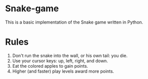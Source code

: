 # Snake-game
This is a basic implementation of the Snake game written in Python.

# Rules
1. Don't run the snake into the wall, or his own tail: you die.
2. Use your cursor keys: up, left, right, and down.
3. Eat the colored apples to gain points.
4. Higher (and faster) play levels award more points.
